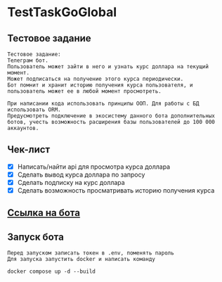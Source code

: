 # TestTaskGoGlobal


## Тестовое задание

    Тестовое задание:
    Телеграм бот. 
    Пользователь может зайти в него и узнать курс доллара на текущий момент. 
    Может подписаться на получение этого курса периодически. 
    Бот помнит и хранит историю получения курса пользователя, и пользователь может ее в любой момент просмотреть.
    
    При написании кода использовать принципы ООП. Для работы с БД использовать ORM.
    Предусмотреть подключение в экосистему данного бота дополнительных ботов, учесть возможность расширения базы пользователей до 100 000 аккаунтов.


## Чек-лист
- [x] Написать/найти api для просмотра курса доллара
- [x] Сделать вывод курса доллара по запросу
- [x] Сделать подписку на курс доллара
- [x] Сделать возможность просматривать историю получения курса

## [Ссылка на бота](https://t.me/TestTaskGoGlobalBot)

## Запуск бота

    Перед запуском записать токен в .env, поменять пароль
    Для запуска запустить docker и написать команду
    
    docker compose up -d --build


